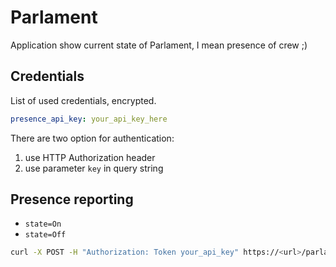 # Parlament
Application show current state of Parlament, I mean presence of crew ;)

## Credentials
List of used credentials, encrypted.
```yaml
presence_api_key: your_api_key_here
```

There are two option for authentication:
1. use HTTP Authorization header
2. use parameter `key` in query string

## Presence reporting
* `state=On`
* `state=Off`
```bash
curl -X POST -H "Authorization: Token your_api_key" https://<url>/parlament/presence?state=On
```